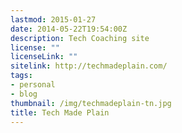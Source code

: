 ```yaml
---
lastmod: 2015-01-27
date: 2014-05-22T19:54:00Z
description: Tech Coaching site
license: ""
licenseLink: ""
sitelink: http://techmadeplain.com/
tags:
- personal
- blog
thumbnail: /img/techmadeplain-tn.jpg
title: Tech Made Plain
---
```


